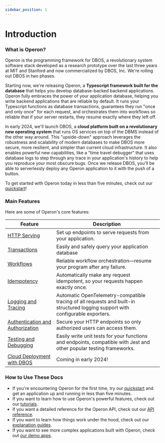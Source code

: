 ```yaml
---
sidebar_position: 1
---
```


# Introduction

### What is Operon?

Operon is the programming framework for DBOS, a revolutionary system software stack developed as a research prototype over the last three years at MIT and Stanford and now commercialized by DBOS, Inc.
We're rolling out DBOS in two phases.

Starting now, we're releasing Operon, a **Typescript framework built for the database** that helps you develop database-backed backend applications.
Operon fully embraces the power of your application database, helping you write backend applications that are reliable by default.
It runs your Typescript functions as database transactions, guarantees they run "once and only once" for each request, and orchestrates them into workflows so reliable that if your server restarts, they resume exactly where they left off.

In early 2024, we'll launch DBOS, a **cloud platform built on a revolutionary new operating system** that runs OS services on top of the DBMS instead of the other way around.
This "upside-down" approach leverages the robustness and scalability of modern databases to make DBOS more secure, more resilient, and simpler than current cloud infrastructure.
It also enables powerful new capabilities, like a "time travel debugger" that uses database logs to step through any trace in your application's history to help you reproduce your most obscure bugs.
Once we release DBOS, you'll be able to serverlessly deploy any Operon application to it with the push of a button.

To get started with Operon today in less than five minutes, check out our [quickstart](./getting-started/quickstart)!

### Main Features

Here are some of Operon's core features:

| Feature                                                                       | Description
| ----------------------------------------------------------------------------- | ------------------------------------------------------------------------------------------------------------------------- |
| [HTTP Serving](./tutorials/transaction-tutorial)                              | Set up endpoints to serve requests from your application.
| [Transactions](./tutorials/transaction-tutorial)                              | Easily and safely query your application database
| [Workflows](./tutorials/workflow-tutorial)                                    | Reliable workflow orchestration&#8212;resume your program after any failure.
| [Idempotency](./tutorials/idempotency-tutorial)                               | Automatically make any request idempotent, so your requests happen exactly once.
| [Logging and Tracing](./tutorials/logging)                                    | Automatic OpenTelemetry-compatible tracing of all requests and built-in structured logging support with configurable exporters.
| [Authentication and Authorization](./tutorials/authentication-authorization)  | Secure your HTTP endpoints so only authorized users can access them.
| [Testing and Debugging](./tutorials/testing-tutorial)                         | Easily write unit tests for your functions and endpoints, compatible with Jest and other popular testing frameworks.
| [Cloud Deployment with DBOS](https://dbos.dev)                                | Coming in early 2024!


### How to Use These Docs

- If you're encountering Operon for the first time, try our [quickstart](./getting-started/quickstart) and get an application up and running in less than five minutes.
- If you want to learn how to use Operon's powerful features, check out our [tutorials](./category/tutorials).
- If you want a detailed reference for the Operon API, check out our [API reference](./category/api-reference).
- If you want to learn how things work under the hood, check out our [explanation guides](./category/concepts-and-explanations).
- If you want to see more complex applications built with Operon, check out [our demo apps](./tutorials/demo-apps).